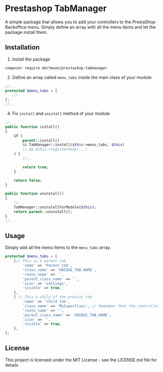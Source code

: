# Prestashop TabManager
A simple package that allows you to add your controllers to the PrestaShop Backoffice menu. Simply define an array with all the menu items and let the package install them. 

## Installation

1. Install the package
```bash
composer require dartmoon/prestashop-tabmanager
```

2. Define an array called `menu_tabs` inside the main class of your module

```php
//...
protected $menu_tabs = [
    //
];
//...
```

4. Fix `install` and `unistall` method of your module

```php
//...
public function install()
{
    if (
        parent::install()
        && TabManager::install($this->menu_tabs, $this)
        // && $this->registerHook(...)
    ) {
        //...

        return true;
    }

    return false;
}

public function uninstall()
{
    //...
    TabManager::uninstallForModule($this);
    return parent::uninstall();
}
//...
```

## Usage

Simply add all the menu items to the `menu_tabs` array.

```php
protected $menu_tabs = [
    [// This is a parent tab
        'name' => 'Parent tab',
        'class_name' => 'UNIQUE_TAB_NAME',
        'route_name' => '',
        'parent_class_name' => '',
        'icon' => 'settings',
        'visible' => true,
    ],
    [ // This a child of the previus tab
        'name' => 'Child tab',
        'class_name' => 'MySuperClass', // Remember that the controller class name is MySuperClassController, but we need to add it without the suffix "Controller"
        'route_name' => '',
        'parent_class_name' => 'UNIQUE_TAB_NAME',
        'icon' => '',
        'visible' => true,
    ],
];
```

## License

This project is licensed under the MIT License - see the LICENSE.md file for details